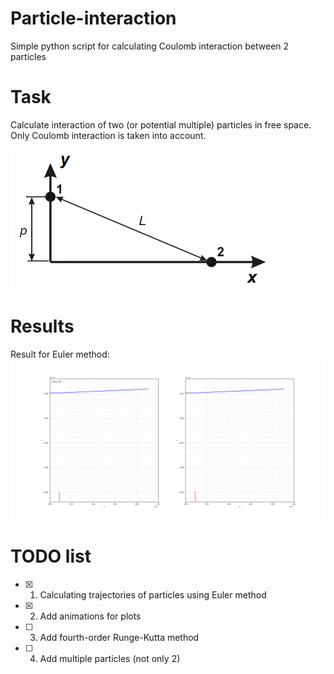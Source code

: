 # Particle-interaction
Simple python script for calculating Coulomb interaction between 2 particles

# Task
Calculate interaction of two (or potential multiple) particles in free space.
Only Coulomb interaction is taken into account.

![Initial conditions](https://github.com/AppleJack-coder/Particle-interaction/blob/main/plots/init_conditions.png)

# Results
Result for Euler method:
![Result plots using Euler method](https://github.com/AppleJack-coder/Particle-interaction/blob/main/plots/result_plot.png)

# TODO list
- [x] 1. Calculating trajectories of particles using Euler method
- [x] 2. Add animations for plots
- [ ] 3. Add fourth-order Runge-Kutta method
- [ ] 4. Add multiple particles (not only 2)

